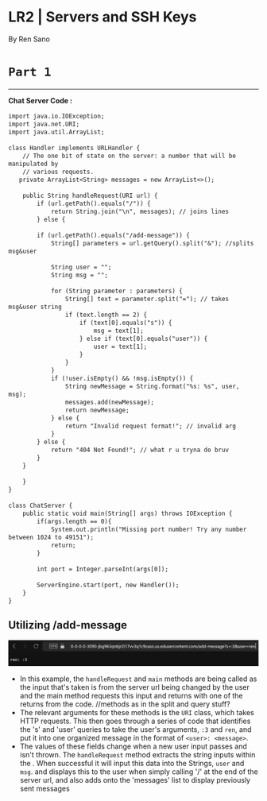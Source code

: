 # **LR2 | Servers and SSH Keys**

By Ren Sano

# `Part 1` 
---
**Chat Server Code :**

```
import java.io.IOException;
import java.net.URI;
import java.util.ArrayList;

class Handler implements URLHandler {
    // The one bit of state on the server: a number that will be manipulated by
    // various requests.
   private ArrayList<String> messages = new ArrayList<>();

    public String handleRequest(URI url) {
        if (url.getPath().equals("/")) {
            return String.join("\n", messages); // joins lines
        } else {
        
        if (url.getPath().equals("/add-message")) {
            String[] parameters = url.getQuery().split("&"); //splits msg&user

            String user = "";
            String msg = "";

            for (String parameter : parameters) {
                String[] text = parameter.split("="); // takes msg&user string
                if (text.length == 2) {
                    if (text[0].equals("s")) {
                        msg = text[1];
                    } else if (text[0].equals("user")) {
                        user = text[1];
                    }
                }
            }
            if (!user.isEmpty() && !msg.isEmpty()) { 
                String newMessage = String.format("%s: %s", user, msg);
                messages.add(newMessage);
                return newMessage;
            } else {
                return "Invalid request format!"; // invalid arg
            }
        } else {
            return "404 Not Found!"; // what r u tryna do bruv
        }
    }

    }
}         

class ChatServer {
    public static void main(String[] args) throws IOException {
        if(args.length == 0){
            System.out.println("Missing port number! Try any number between 1024 to 49151");
            return;
        }

        int port = Integer.parseInt(args[0]);

        ServerEngine.start(port, new Handler());
    }
}    
```

**Utilizing /add-message**
---
  ![Image](images/msgRen.png)
* In this example, the `handleRequest` and `main` methods are being called as the input that's taken is from the server url being changed by the user and the main method requests this input and returns with one of the returns from the code.  //methods as in the split and query stuff?
* The relevant arguments for these methods is the `URI` class, which takes HTTP requests. This then goes through a series of code that identifies the 's' and 'user' queries to take the user's arguments, `:3` and `ren`, and put it into one organized message in the format of `<user>: <message>`.
* The values of these fields change when a new user input passes and isn't thrown. The `handleRequest` method extracts the string inputs within the . When successful it will input this data into the Strings, `user` and `msg`. and displays this to the user when simply calling '/' at the end of the server url, and also adds onto the 'messages' list to display previously sent messages
